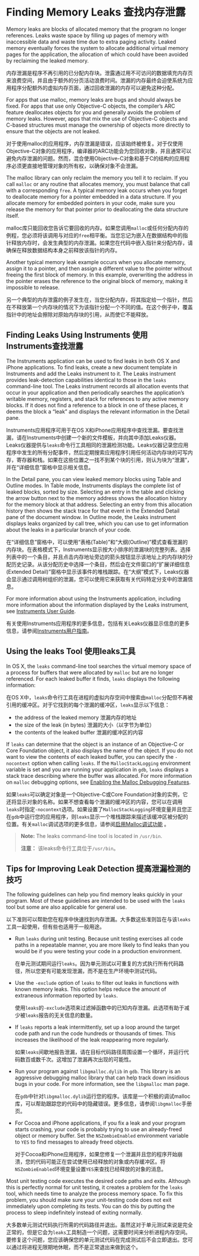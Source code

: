 # Finding Memory Leaks 查找内存泄露
Memory leaks are blocks of allocated memory that the program no longer references. Leaks waste space by filling up pages of memory with inaccessible data and waste time due to extra paging activity. Leaked memory eventually forces the system to allocate additional virtual memory pages for the application, the allocation of which could have been avoided by reclaiming the leaked memory.

内存泄漏是程序不再引用的已分配内存块。泄露通过用不可访问的数据填充内存页来浪费空间，并且由于额外的分页活动浪费时间。泄漏的内存最终会迫使系统为应用程序分配额外的虚拟内存页面，通过回收泄漏的内存可以避免这种分配。

For apps that use malloc, memory leaks are bugs and should always be fixed. For apps that use only Objective-C objects, the compiler’s ARC feature deallocates objects for you and generally avoids the problem of memory leaks. However, apps that mix the use of Objective-C objects and C-based structures must manage the ownership of objects more directly to ensure that the objects are not leaked.

对于使用malloc的应用程序，内存泄漏是错误，应该始终被修复。对于仅使用Objective-C对象的应用程序，编译器的ARC功能会为您回收对象，并且通常可以避免内存泄漏的问题。然而，混合使用Objective-C对象和基于C的结构的应用程序必须更直接地管理对象的所有权，以确保对象不会泄漏。

The malloc library can only reclaim the memory you tell it to reclaim. If you call `malloc` or any routine that allocates memory, you must balance that call with a corresponding `free`. A typical memory leak occurs when you forget to deallocate memory for a pointer embedded in a data structure. If you allocate memory for embedded pointers in your code, make sure you release the memory for that pointer prior to deallocating the data structure itself.

malloc库只能回收您告诉它要回收的内存。如果您调用`malloc`或任何分配内存的例程，您必须将该调用与对应的`free`相平衡。当您忘记为嵌入在数据结构中的指针释放内存时，会发生典型的内存泄漏。如果您在代码中嵌入指针来分配内存，请确保在释放数据结构本身之前释放该指针的内存。

Another typical memory leak example occurs when you allocate memory, assign it to a pointer, and then assign a different value to the pointer without freeing the first block of memory. In this example, overwriting the address in the pointer erases the reference to the original block of memory, making it impossible to release.

另一个典型的内存泄露的例子发生在，当您分配内存，将其指定给一个指针，然后在不释放第一个内存块的情况下为该指针分配一个不同的值。在这个例子中，覆盖指针中的地址会擦除对原始内存块的引用，从而使它不能释放。
## Finding Leaks Using Instruments 使用Instruments查找泄露
The Instruments application can be used to find leaks in both OS X and iPhone applications. To find leaks, create a new document template in Instruments and add the Leaks instrument to it. The Leaks instrument provides leak-detection capabilities identical to those in the `leaks` command-line tool. The Leaks instrument records all allocation events that occur in your application and then periodically searches the application’s writable memory, registers, and stack for references to any active memory blocks. If it does not find a reference to a block in one of these places, it deems the block a “leak” and displays the relevant information in the Detail pane.

Instruments应用程序可用于在OS X和iPhone应用程序中查找泄漏。要查找泄漏，请在Instruments中创建一个新的文件模板，并向其中添加Leaks仪器。Leaks仪器提供与`leaks`命令行工具相同的泄漏检测功能。Leaks仪器记录您应用程序中发生的所有分配事件，然后定期搜索应用程序引用任何活动内存块的可写内存，寄存器和栈。如果在这些位置之一找不到某个块的引用，则认为块为“泄漏”，并在“详细信息”窗格中显示相关信息。

In the Detail pane, you can view leaked memory blocks using Table and Outline modes. In Table mode, Instruments displays the complete list of leaked blocks, sorted by size. Selecting an entry in the table and clicking the arrow button next to the memory address shows the allocation history for the memory block at that address. Selecting an entry from this allocation history then shows the stack trace for that event in the Extended Detail pane of the document window. In Outline mode, the Leaks instrument displays leaks organized by call tree, which you can use to get information about the leaks in a particular branch of your code.

在“详细信息”窗格中，可以使用“表格(Table)”和“大纲(Outline)”模式查看泄漏的内存块。在表格模式下，Instruments显示按大小排序的泄漏块的完整列表。选择列表中的一个条目，并且点击内存地址旁边的箭头按钮显示该地址上的内存块的分配历史记录。从该分配历史中选择一个条目，然后会在文件窗口的“扩展详细信息(Extended Detail)”窗格中显示该事件的堆栈跟踪。在“大纲”模式下，Leaks仪器会显示通过调用树组织的泄漏，您可以使用它来获取有关代码特定分支中的泄漏信息。

For more information about using the Instruments application, including more information about the information displayed by the Leaks instrument, see [Instruments User Guide](https://developer.apple.com/library/content/documentation/DeveloperTools/Conceptual/InstrumentsUserGuide/index.html#//apple_ref/doc/uid/TP40004652).

有关使用Instruments应用程序的更多信息，包括有关Leaks仪器显示信息的更多信息，请参阅[Instruments用户指南](https://developer.apple.com/library/content/documentation/DeveloperTools/Conceptual/InstrumentsUserGuide/index.html#//apple_ref/doc/uid/TP40004652)。

## Using the leaks Tool 使用leaks工具
In OS X, the `leaks` command-line tool searches the virtual memory space of a process for buffers that were allocated by `malloc` but are no longer referenced. For each leaked buffer it finds, `leaks` displays the following information:

在OS X中，`leaks`命令行工具在进程的虚拟内存空间中搜索由`malloc`分配但不再被引用的缓冲区。对于它找到的每个泄漏的缓冲区，`leaks`显示以下信息：

* the address of the leaked memory 泄漏内存的地址
* the size of the leak (in bytes) 泄漏的大小（以字节为单位）
* the contents of the leaked buffer 泄漏的缓冲区的内容

If `leaks` can determine that the object is an instance of an Objective-C or Core Foundation object, it also displays the name of the object. If you do not want to view the contents of each leaked buffer, you can specify the `-nocontext` option when calling `leaks`. If the `MallocStackLogging` environment variable is set and you are running your application in `gdb`, `leaks` displays a stack trace describing where the buffer was allocated. For more information on `malloc` debugging options, see [Enabling the Malloc Debugging Features](https://developer.apple.com/library/content/documentation/Performance/Conceptual/ManagingMemory/Articles/MallocDebug.html#//apple_ref/doc/uid/20001884-CJBJFIDD).

如果`leaks`可以确定对象是一个Objective-C或Core Foundation对象的实例，它还将显示对象的名称。如果不想查看每个泄漏的缓冲区的内容，您可以在调用`leaks`时指定`-nocontext`选项。如果设置了`MallocStackLogging`环境变量并且您正在`gdb`中运行您的应用程序，则`leaks`显示一个堆栈跟踪来描述该缓冲区被分配的位置。有关`malloc`调试选项的更多信息，请参阅[启用Malloc调试功能](EnablingTheMallocDebuggingFeatures.md)
。

> **Note:** The leaks command-line tool is located in `/usr/bin`.
>
> **注意：** 该leaks命令行工具位于`/usr/bin`。

## Tips for Improving Leak Detection 提高泄漏检测的技巧
The following guidelines can help you find memory leaks quickly in your program. Most of these guidelines are intended to be used with the `leaks` tool but some are also applicable for general use.

以下准则可以帮助您在程序中快速找到内存泄漏。大多数这些准则旨在与该`leaks`工具一起使用，但有些也适用于一般用途。

* Run `leaks` during unit testing. Because unit testing exercises all code paths in a repeatable manner, you are more likely to find leaks than you would be if you were testing your code in a production environment.

	在单元测试期间运行`leaks`。因为单元测试以可重复的方式执行所有代码路径，所以您更有可能发现泄漏，而不是在生产环境中测试代码。

* Use the `-exclude` option of `leaks` to filter out leaks in functions with known memory leaks. This option helps reduce the amount of extraneous information reported by `leaks`.

	使用`leaks`的`-exclude`选项来过滤掉函数中的已知内存泄漏。此选项有助于减少被`leaks`报告的无关信息的数量。

* If `leaks` reports a leak intermittently, set up a loop around the target code path and run the code hundreds or thousands of times. This increases the likelihood of the leak reappearing more regularly.

	如果`leaks`间歇地报告泄漏，请在目标代码路径周围设置一个循环，并运行代码数百或数千次。这增加了泄漏再次出现的可能性。

* Run your program against `libgmalloc.dylib` in `gdb`. This library is an aggressive debugging malloc library that can help track down insidious bugs in your code. For more information, see the `libgmalloc` man page.

	在`gdb`中针对`libgmalloc.dylib`运行您的程序。该库是一个积极的调试malloc库，可以帮助跟踪您的代码中的隐藏错误。更多信息，请参阅`libgmalloc`手册页。

* For Cocoa and iPhone applications, if you fix a leak and your program starts crashing, your code is probably trying to use an already-freed object or memory buffer. Set the `NSZombieEnabled` environment variable to `YES` to find messages to already freed objects.

	对于Cocoa和iPhone应用程序，如果您修复一个泄漏并且您的程序开始崩溃，您的代码可能正在尝试使用已经释放的对象或内存缓冲区。将`NSZombieEnabled`环境变量设置`YES`来查找已经释放的对象的消息。

Most unit testing code executes the desired code paths and exits. Although this is perfectly normal for unit testing, it creates a problem for the `leaks` tool, which needs time to analyze the process memory space. To fix this problem, you should make sure your unit-testing code does not exit immediately upon completing its tests. You can do this by putting the process to sleep indefinitely instead of exiting normally.

大多数单元测试代码执行所需的代码路径并退出。虽然这对于单元测试来说是完全正常的，但是它会为`leaks`工具制造一个问题，这需要时间来分析进程内存空间。要修复这个问题，您应该确保您的单元测试代码在完成测试后不会立即退出。您可以通过将进程无限期地休眠，而不是正常退出来做到这个。